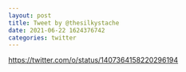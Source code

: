 ```yaml
--- 
layout: post 
title: Tweet by @thesilkystache 
date: 2021-06-22 1624376742 
categories: twitter 
--- 
```

https://twitter.com/o/status/1407364158220296194
